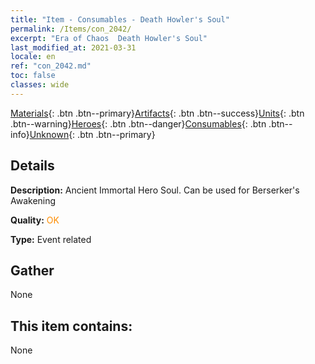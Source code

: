```yaml
---
title: "Item - Consumables - Death Howler's Soul"
permalink: /Items/con_2042/
excerpt: "Era of Chaos  Death Howler's Soul"
last_modified_at: 2021-03-31
locale: en
ref: "con_2042.md"
toc: false
classes: wide
---
```

 [Materials](/Items/){: .btn .btn--primary}[Artifacts](/Items/Artifacts/){: .btn .btn--success}[Units](/Items/Units/){: .btn .btn--warning}[Heroes](/Items/Heroes/){: .btn .btn--danger}[Consumables](/Items/Consumables/){: .btn .btn--info}[Unknown](/Items/Unknown/){: .btn .btn--primary}

## Details
 **Description:** Ancient Immortal Hero Soul. Can be used for Berserker's Awakening

 **Quality:** <span style="color: #FF8C00">OK</span>

 **Type:** Event related

## Gather

  None

## This item contains:

  None

